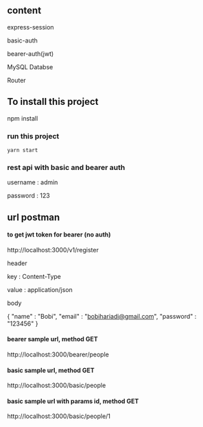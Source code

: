 ## content
express-session

basic-auth

bearer-auth(jwt)

MySQL Databse

Router

## To install this project

npm install

### run this project

`yarn start`

### rest api with basic and bearer auth

username : admin

password : 123

## url postman
#### to get jwt token for bearer (no auth)
http://localhost:3000/v1/register

header

key : Content-Type

value : application/json


body

{
    "name"      : "Bobi",
    "email"     : "bobihariadi@gmail.com",
    "password"  : "123456"
}


#### bearer sample url, method GET
http://localhost:3000/bearer/people

#### basic sample url, method GET
http://localhost:3000/basic/people

#### basic sample url with params id, method GET
http://localhost:3000/basic/people/1